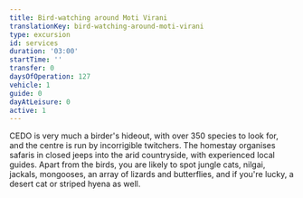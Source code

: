 ```yaml
---
title: Bird-watching around Moti Virani
translationKey: bird-watching-around-moti-virani
type: excursion
id: services
duration: '03:00'
startTime: ''
transfer: 0
daysOfOperation: 127
vehicle: 1
guide: 0
dayAtLeisure: 0
active: 1
---
```

CEDO is very much a birder's hideout, with over 350 species to look for, and the centre is run by incorrigible twitchers. The homestay organises safaris in closed jeeps into the arid countryside, with experienced local guides. Apart from the birds, you are likely to spot jungle cats, nilgai, jackals, mongooses, an array of lizards and butterflies, and if you're lucky, a desert cat or striped hyena as well.